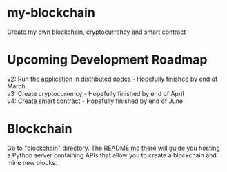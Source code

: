 # my-blockchain

Create my own blockchain, cryptocurrency and smart contract

# Upcoming Development Roadmap

v2: Run the application in distributed nodes - Hopefully finished by end of March  
v3: Create cryptocurrency - Hopefully finished by end of April  
v4: Create smart contract - Hopefully finished by end of June

# Blockchain

Go to "blockchain" directory. The [README.md](blockchain) there will guide you hosting a Python server containing APIs that allow you to create a blockchain and mine new blocks.
